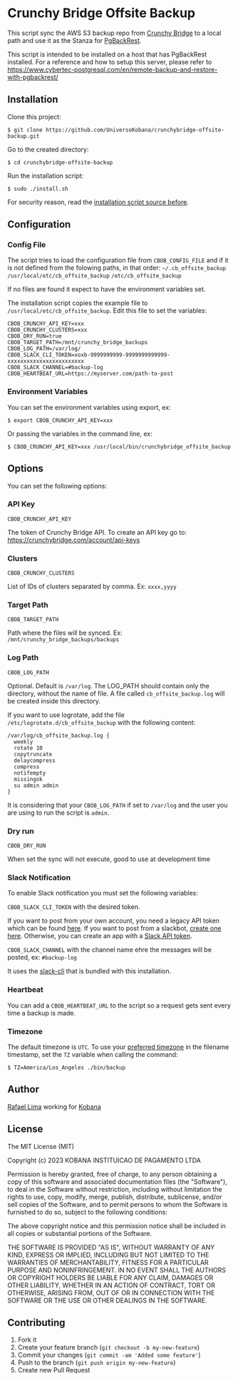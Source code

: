 # Crunchy Bridge Offsite Backup

This script sync the AWS S3 backup repo from [Crunchy Bridge](https://crunchybridge.com/) to a local path and use it as the Stanza for [PgBackRest](https://pgbackrest.org/).

This script is intended to be installed on a host that has PgBackRest installed. For a reference and how to setup this server, please refer to https://www.cybertec-postgresql.com/en/remote-backup-and-restore-with-pgbackrest/

## Installation

Clone this project:

    $ git clone https://github.com/UniversoKobana/crunchybridge-offsite-backup.git

Go to the created directory:

    $ cd crunchybridge-offsite-backup

Run the installation script:

    $ sudo ./install.sh

For security reason, read the [installation script source before](https://github.com/universokobana/crunchybridge-offsite-backup/blob/main/install.sh).

## Configuration

### Config File

The script tries to load the configuration file from `CBOB_CONFIG_FILE` and if it is not defined from the folowing paths, in that order:
`~/.cb_offsite_backup`
`/usr/local/etc/cb_offsite_backup`
`/etc/cb_offsite_backup`

If no files are found it expect to have the environment variables set.

The installation script copies the example file to `/usr/local/etc/cb_offsite_backup`. Edit this file to set the variables:

```
CBOB_CRUNCHY_API_KEY=xxx
CBOB_CRUNCHY_CLUSTERS=xxx
CBOB_DRY_RUN=true
CBOB_TARGET_PATH=/mnt/crunchy_bridge_backups
CBOB_LOG_PATH=/var/log/
CBOB_SLACK_CLI_TOKEN=xoxb-9999999999-9999999999999-xxxxxxxxxxxxxxxxxxxxxxxx
CBOB_SLACK_CHANNEL=#backup-log
CBOB_HEARTBEAT_URL=https://myserver.com/path-to-post
```

### Environment Variables

You can set the environment variables using export, ex:

    $ export CBOB_CRUNCHY_API_KEY=xxx

Or passing the variables in the command line, ex:

    $ CBOB_CRUNCHY_API_KEY=xxx /usr/local/bin/crunchybridge_offsite_backup 

## Options

You can set the following options:

### API Key

`CBOB_CRUNCHY_API_KEY`

The token of Crunchy Bridge API.
To create an API key go to: https://crunchybridge.com/account/api-keys

### Clusters

`CBOB_CRUNCHY_CLUSTERS`

List of IDs of clusters separated by comma. Ex: `xxxx,yyyy`

### Target Path

`CBOB_TARGET_PATH`

Path where the files will be synced. Ex: `/mnt/crunchy_bridge_backups/backups`

### Log Path

`CBOB_LOG_PATH`

Optional. Default is `/var/log`.
The LOG_PATH should contain only the directory, without the name of file.
A file called `cb_offsite_backup.log` will be created inside this directory.

If you want to use logrotate, add the file `/etc/logrotate.d/cb_offsite_backup` with the following content:

```
/var/log/cb_offsite_backup.log {
  weekly
  rotate 10
  copytruncate
  delaycompress
  compress
  notifempty
  missingok
  su admin admin
}
```

It is considering that your `CBOB_LOG_PATH` if set to `/var/log` and the user you are using to run the script is `admin`.

### Dry run

`CBOB_DRY_RUN`

When set the sync will not execute, good to use at development time

### Slack Notification

To enable Slack notification you must set the following variables:

`CBOB_SLACK_CLI_TOKEN` with the desired token.

If you want to post from your own account, you need a legacy API token which can be found
[here](https://api.slack.com/custom-integrations/legacy-tokens). If you want to post from a
slackbot, [create one here](https://my.slack.com/services/new/bot). Otherwise, you can create an
app with a [Slack API token](https://api.slack.com/web).

`CBOB_SLACK_CHANNEL` with the channel name ehre the messages will be posted, ex: `#backup-log`

It uses the [slack-cli](https://github.com/rockymadden/slack-cli) that is bundled with this installation.
### Heartbeat

You can add a `CBOB_HEARTBEAT_URL` to the script so a request gets sent every time a backup is made.

### Timezone

The default timezone is `UTC`. To use your [preferred timezone](https://en.wikipedia.org/wiki/List_of_tz_database_time_zones) in the filename timestamp, set the `TZ` variable when calling the command:

    $ TZ=America/Los_Angeles ./bin/backup

## Author

[Rafael Lima](https://github.com/rafaelp) working for [Kobana](https://github.com/UniversoKobana)
## License

The MIT License (MIT)

Copyright (c) 2023 KOBANA INSTITUICAO DE PAGAMENTO LTDA 

Permission is hereby granted, free of charge, to any person obtaining a copy
of this software and associated documentation files (the "Software"), to deal
in the Software without restriction, including without limitation the rights
to use, copy, modify, merge, publish, distribute, sublicense, and/or sell
copies of the Software, and to permit persons to whom the Software is
furnished to do so, subject to the following conditions:

The above copyright notice and this permission notice shall be included in all
copies or substantial portions of the Software.

THE SOFTWARE IS PROVIDED "AS IS", WITHOUT WARRANTY OF ANY KIND, EXPRESS OR
IMPLIED, INCLUDING BUT NOT LIMITED TO THE WARRANTIES OF MERCHANTABILITY,
FITNESS FOR A PARTICULAR PURPOSE AND NONINFRINGEMENT. IN NO EVENT SHALL THE
AUTHORS OR COPYRIGHT HOLDERS BE LIABLE FOR ANY CLAIM, DAMAGES OR OTHER
LIABILITY, WHETHER IN AN ACTION OF CONTRACT, TORT OR OTHERWISE, ARISING FROM,
OUT OF OR IN CONNECTION WITH THE SOFTWARE OR THE USE OR OTHER DEALINGS IN THE
SOFTWARE.

## Contributing

1. Fork it
2. Create your feature branch (`git checkout -b my-new-feature`)
3. Commit your changes (`git commit -am 'Added some feature'`)
4. Push to the branch (`git push origin my-new-feature`)
5. Create new Pull Request
